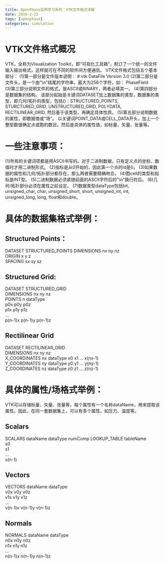 ```yaml
---
title: OpenPhase实例学习系列：VTK文件格式详解
date: 2016-2-22
tags: [openphase]
categories: simulation 
---
```

# VTK文件格式概况
VTK，全称为Visualization Toolkit，即“可视化工具箱”，制订了一个统一的文件输入输出格式，这样就可在不同的软件间方便通信。
VTK文件格式包括五个基本部分：
(1)第一部分是文件版本说明：
\# vtk DataFile Version 3.0 
(2)第二部分是文件头，是一个由"\n"结尾的字符串，最大为256个字符，如：
PhaseField                 
(3)第三部分说明文件的格式，是ASCII或BINARY，两者必填其一。
(4)第四部分是数据集的结构。
该部分起始是关键词DATASET加上数据集的类型，数据集的类型，即几何/拓扑的类型，包括()：STRUCTURED_POINTS, STURCTURED_GRID, UNSTRUCTURED_GRID, POLYDATA, RECTILINEAR_GRID, 然后基于该类型，再确定具体性质。
(5)第五部分说明数据的属性，即数据值或"场"。
以关键词POINT_DATA或CELL_DATA开头，加上一个整型数值确定点或胞的数目。然后是具体的属性值，如标量、矢量、张量等。

# 一些注意事项：
(1)所有的关键词项都是用ASCII书写的。对于二进制数据，只有定义点的坐标、数值时才用二进制形式。
(2)指标是从0开始的，因此第一个点的id是0。
(3)如果数据的属性和几何/拓扑部分都存在，那么两者需要精确吻合。
(4)胞cell的类型和指标是INT型。
(5)二进制数据必须紧随前面的ASCII字符后的"\n"换行符后。
(6)几何/拓扑部分必须在属性之前设定。
(7)数据类型dataType包括bit, unsigned_char, char, unsigned_short, short, unsigned_int, int, unsigned_long, long, float和double。

# 具体的数据集格式举例： 
## Structured Points： 
DATASET STRUCTURED_POINTS 
DIMENSIONS nx ny nz       
ORIGIN x y z              
SPACING sx sy sz          
## Structured Grid:    
DATASET STRUCTURED_GRID   
DIMENSIONS nx ny nz       
POINTS n dataType         
p0x p0y p0z               
p1x p1y p1z               
...                       
p(n-1)x p(n-1)y p(n-1)z   
## Rectilinear Grid    
DATASET RECTILINEAR_GRID  
DIMENSIONS nx ny nz       
X_COORDINATES nx dataType 
x0 x1 ... x(nx-1)         
Y_COORDINATES ny dataType 
y0 y1 ... y(ny-1)         
Z_COORDINATES nz dataType 
z0 z1 ... z(nz-1)         

# 具体的属性/场格式举例：
VTK可以存储标量、矢量、张量等，每个属性有一个名称dataName，用来提取该属性。因此，在同一套数据集上，可以有多个属性，如压力、温度等。
## Scalars
SCALARS dataName dataType numComp 
LOOKUP_TABLE tableName            
s0                                
s1                               
...                               
s(n-1)                            
## Vectors 
VECTORS dataName dataType         
v0x v0y v0z                      
v1x v1y v1z                     
...                               
v(n-1)x v(n-1)y v(n-1)z          
## Normals 
NORMALS dataName dataType         
n0x n0y n0z                       
n1x n1y n1z                       
...                               
n(n-1)x n(n-1)y n(n-1)z           

